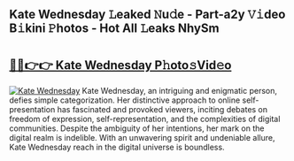 ## Kate Wednesday 𝙻eaked 𝙽u𝚍e - Part-a2y 𝚅𝚒deo B𝚒kini 𝙿hotos - Hot All 𝙻eaks NhySm

# <h2><a href="http://ld05q0.urlbe.top/?page=Kate+Wednesday">🔗🔗👉👉 Kate Wednesday P𝚑oto𝚜Vid𝚎o</a></h2>

[![Kate Wednesday](https://i.imgur.com/eBuTRDB.gif)](http://ld05q0.urlbe.top/?page=Kate+Wednesday)
Kate Wednesday, an intriguing and enigmatic person, defies simple categorization. Her distinctive approach to online self-presentation has fascinated and provoked viewers, inciting debates on freedom of expression, self-representation, and the complexities of digital communities. Despite the ambiguity of her intentions, her mark on the digital realm is indelible. With an unwavering spirit and undeniable allure, Kate Wednesday reach in the digital universe is boundless.
